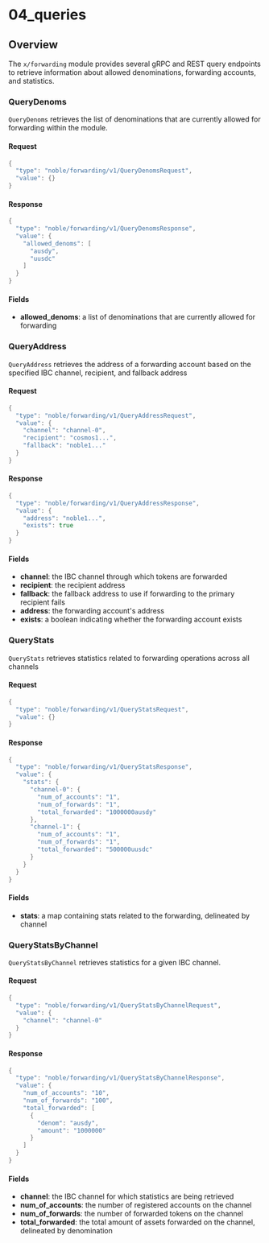 # 04_queries

## Overview

The `x/forwarding` module provides several gRPC and REST query endpoints to retrieve information about allowed denominations, forwarding accounts, and statistics.

### QueryDenoms

`QueryDenoms` retrieves the list of denominations that are currently allowed for forwarding within the module.

#### Request

```Go
{
  "type": "noble/forwarding/v1/QueryDenomsRequest",
  "value": {}
}
```

#### Response

```Go
{
  "type": "noble/forwarding/v1/QueryDenomsResponse",
  "value": {
    "allowed_denoms": [
      "ausdy",
      "uusdc"
    ]
  }
}
```

#### Fields

- **allowed_denoms**: a list of denominations that are currently allowed for forwarding

### QueryAddress

`QueryAddress` retrieves the address of a forwarding account based on the specified IBC channel, recipient, and fallback address

#### Request

```Go
{
  "type": "noble/forwarding/v1/QueryAddressRequest",
  "value": {
    "channel": "channel-0",
    "recipient": "cosmos1...",
    "fallback": "noble1..."
  }
}
```

#### Response

```Go
{
  "type": "noble/forwarding/v1/QueryAddressResponse",
  "value": {
    "address": "noble1...",
    "exists": true
  }
}
```

#### Fields

- **channel**: the IBC channel through which tokens are forwarded
- **recipient**: the recipient address
- **fallback**: the fallback address to use if forwarding to the primary recipient fails
- **address**: the forwarding account's address
- **exists**: a boolean indicating whether the forwarding account exists

### QueryStats

`QueryStats` retrieves statistics related to forwarding operations across all channels

#### Request

```Go
{
  "type": "noble/forwarding/v1/QueryStatsRequest",
  "value": {}
}
```

#### Response

```Go
{
  "type": "noble/forwarding/v1/QueryStatsResponse",
  "value": {
    "stats": {
      "channel-0": {
        "num_of_accounts": "1",
        "num_of_forwards": "1",
        "total_forwarded": "1000000ausdy"
      },
      "channel-1": {
        "num_of_accounts": "1",
        "num_of_forwards": "1",
        "total_forwarded": "500000uusdc"
      }
    }
  }
}
```

#### Fields

- **stats**: a map containing stats related to the forwarding, delineated by channel

### QueryStatsByChannel

`QueryStatsByChannel` retrieves statistics for a given IBC channel.

#### Request

```Go
{
  "type": "noble/forwarding/v1/QueryStatsByChannelRequest",
  "value": {
    "channel": "channel-0"
  }
}
```

#### Response

```Go
{
  "type": "noble/forwarding/v1/QueryStatsByChannelResponse",
  "value": {
    "num_of_accounts": "10",
    "num_of_forwards": "100",
    "total_forwarded": [
      {
        "denom": "ausdy",
        "amount": "1000000"
      }
    ]
  }
}
```

#### Fields

- **channel**: the IBC channel for which statistics are being retrieved
- **num_of_accounts**: the number of registered accounts on the channel
- **num_of_forwards**: the number of forwarded tokens on the channel
- **total_forwarded**: the total amount of assets forwarded on the channel, delineated by denomination